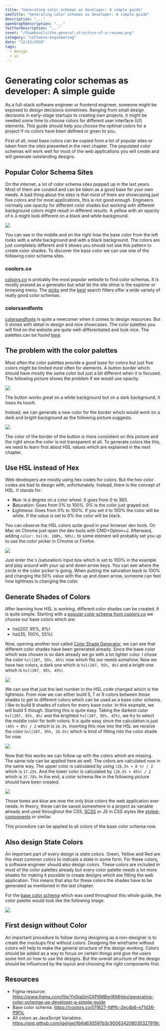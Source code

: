 ```yaml
---
title: "Generating color schemas as developer: A simple guide"
seoTitle: "Generating color schemas as developer: A simple guide"
description: "..."
openGraphDescription: "..."
twitterDescription: "..."
cover: "/thumbnails/the-general-structure-of-a-resume.png"
category: "software-engineering"
date: "12/23/2019"
tags:
  - design
  - ui
---
```


# Generating color schemas as developer: A simple guide

As a full-stack software engineer or frontend engineer, someone might be exposed to design decisions sometimes. Ranging from small design decisions in early-stage startups to creating own projects, it might be needed some time to choose colors for different user interface (UI) elements. This guide should help you choose the optimal colors for a project if no colors have been defined or given to you.

First of all, most base colors can be copied from a lot of popular sites or taken from the sites presented in the next chapter. The populated color schemas will work well for most of the web applications you will create and will generate outstanding designs.

## Popular Color Schema Sites

On the internet, a lot of color schema sites popped up in the last years. Most of them are curated and can be taken as a good base for your own needs. A bad thing about the sites is that most of them are showcasing just five colors and for most applications, this is not good enough. Engineers normally use opacity for different color shades but working with different background colors might result in different results. A yellow with an opacity of `0.8` might look different on a black and white background.

![](./yellow-on-white-black.png)

You can see in the middle and on the right how the base color from the left looks with a white background and with a black background. The colors are just completely different and it shows you should not use this pattern to create color shades. To discover the base color we can use one of the following color schema sites.

### coolors.co

[coloors.co](https://coolors.co/) is probably the most popular website to find color schemas. It is mostly praised as a generator but what let the site shine is the explorer or browsing menu. The [picks](https://coolors.co/browser/picks/1) and the [best](https://coolors.co/browser/best/1) search filters offer a wide variety of really good color schemas.

### colorsandfonts

[colorsandfonts](https://www.colorsandfonts.com/) is quite a newcomer when it comes to design resources. But it shines with detail in design and nice showcases. The color palettes you will find on the website are quite well-differentiated and look nice. The palettes can be found [here](https://www.colorsandfonts.com/palettes.html).

## The problem with the color palettes

Most often the color palettes provide a good base for colors but just five colors might be limited most often for elements. A button border which should have mostly the same color but just a bit different when it is focused. The following picture shows the problem if we would use opacity.

![](./button-with-opacity.png)

The button works great on a white background but on a dark background, it loses its touch.

Instead, we can generate a new color for the border which would work on a dark and bright background as the following picture suggests.

![](./button-border-static-color.png)

The color of the border of the button is more consistent on this picture and the right since the color is not transparent at all. To generate colors like this, we need to learn first about HSL values which are explained in the next chapter.

## Use HSL instead of Hex

Web developers are mostly using hex codes for colors. But the hex color codes are bad to design with, unfortunately. Instead, there is the concept of HSL. It stands for:

- **H**ue: Is a degree on a color wheel. It goes from 0 to 360.
- **S**aturation: Goes from 0% to 100%. 0% is the color just grayed out.
- **L**ightness: Goes from 0% to 100%. If you set it to 100% the color will be white. If the value is set to 0% the color will be black.

You can observe the HSL colors quite good in your browser dev tools. On Mac on Chrome just open the dev tools with CMD+Option+J. Afterward, adding `color: hsl(0, 100%, 50%);` to some element will probably set you up to use the color picker in Chrome or Firefox.

![](./chrome-color-picker.png)

Just enter the `S` (saturation) input box which is set to 100% in the example and play around with your up and down arrow keys. You can see where the circle in the color picker is going. When putting the saturation back to 100% and changing the 50% value with the up and down arrow, someone can feel how lightness is changing the color.

## Generate Shades of Colors

After learning how HSL is working, different color shades can be created. It is quite simple. Starting with a [popular color schema from coolors.co](https://coolors.co/011627-fdfffc-2ec4b6-e71d36-ff9f1c) we choose our base colors which are:

- hsl(207, 95%, 8%)
- hsl(35, 100%, 55%)

Now, opening another tool called [Color Shade Generator](https://superdevresources.com/tools/color-shades#011628), we can see that different color shades have been generated already. Since the base color which was chosen is so dark already we go with a lot lighter color. I chose the color `hsl(207, 95%, 45%)` now which fits our needs somehow. Now we have two colors, a dark one which is `hsl(207, 95%, 8%)` and a bright one which is `hsl(207, 95%, 45%)`.

![](./color-schema-1.png)

We can see that just the last number in the HSL code changed which is the lightness. From now we can either build 5, 7 or 9 colors between those shades to get to different colors which can be used as a base color schema. I like to build 9 shades of colors for every base color. In this example, we will build 5 though. Starting this is quite easy. Taking the darkest color `hsl(207, 95%, 8%)` and the brightest `hsl(207, 95%, 45%)`, we try to select the middle color for both colors. It is quite easy since the calculation is just `(45% + 8%) / 2` which is `26.5%`. Inserting this now into the HSL we receive the color `hsl(207, 95%, 26.5%)` which is kind of fitting into the color shade for now.

![](./color-schema-2.png)

Now that this works we can follow up with the colors which are missing. The same rule can be applied here as well. The colors are calculated now in the same way. The upper color is calculated by using `(26.5% + 8 %) / 2` which is `17.25%`. And the lower color is calculated by `(26.5% + 45%) / 2` which is `37.75%`. In the end, a color schema like in the following picture should have been created.

![](./color-schema-4.png)

Those tones are blue are now the only blue colors the web application ever needs. In theory, these can be saved somewhere in a project as variable already and used throughout the CSS, [SCSS](https://sass-lang.com/documentation/syntax) or JS in CSS styles like [styled-components](https://www.styled-components.com/) or similar.

This procedure can be applied to all colors of the base color schema now.

## Also design State Colors

An important part of every design is state colors. Green, Yellow and Red are the most common colors to indicate a state in some form. For these colors, a software engineer should also design colors. These colors are included in most of the color palettes already but every color palette needs a lot more shades for making it possible to create designs which are fitting the web application. This means that also for these colors the shades have to be generated as mentioned in the last chapter.

For the [base color schema](https://coolors.co/011627-fdfffc-2ec4b6-e71d36-ff9f1c) which was used throughout this whole guide, the color palette would look like the following image.

![](./color-schema-5.png)

## First design without Color

An important procedure to follow during designing as a non-designer is to create the mockups first without colors. Designing the wireframe without colors will help to make the general structure of the design working. Colors should be added as a way to focus on certain things and give the users some hint on how to use the designs. But the overall structure of the design should be influenced by the layout and choosing the right components first.

## Resources

- Figma resource: https://www.figma.com/file/Yn0ta0mGXP6MBgrIKMHiev/generating-color-schemas-as-developer-a-simple-guide
- Base color schema: https://coolors.co/011627-fdfffc-2ec4b6-e71d36-ff9f1c
- All colors as JavaScript Variables: https://gist.github.com/igeligel/fb6d630597b3c900634206035327919c

